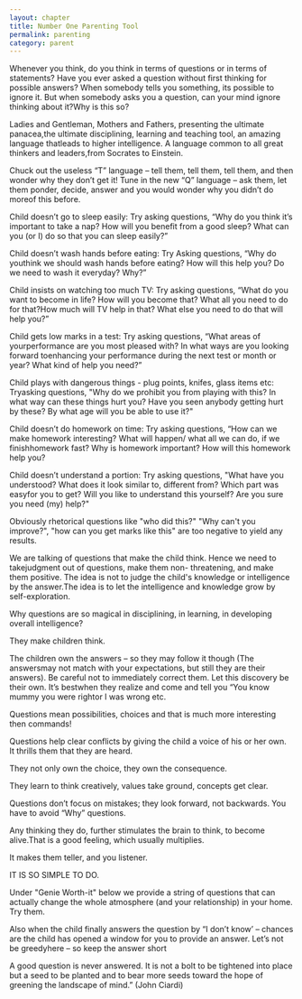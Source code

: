 ```yaml
---
layout: chapter
title: Number One Parenting Tool
permalink: parenting
category: parent
---
```


Whenever you think, do you think in terms of questions or in terms of statements? Have you ever asked a question without first thinking for possible answers? When somebody tells you something, its possible to ignore it. But when somebody asks you a question, can your mind ignore thinking about it?Why is this so?

Ladies and Gentleman, Mothers and Fathers, presenting the ultimate panacea,the ultimate disciplining, learning and teaching tool, an amazing language thatleads to higher intelligence. A language common to all great thinkers and leaders,from Socrates to Einstein.

Chuck out the useless “T” language – tell them, tell them, tell them, and then wonder why they don’t get it! Tune in the new “Q” language – ask them, let them ponder, decide, answer and you would wonder why you didn’t do moreof this before.

Child doesn’t go to sleep easily: Try asking questions, “Why do you think it’s important to take a nap? How will you benefit from a good sleep? What can you (or I) do so that you can sleep easily?”

Child doesn’t wash hands before eating: Try Asking questions, “Why do youthink we should wash hands before eating? How will this help you? Do we need to wash it everyday? Why?”

Child insists on watching too much TV: Try asking questions, “What do you want to become in life? How will you become that? What all you need to do for that?How much will TV help in that? What else you need to do that will help you?”

Child gets low marks in a test: Try asking questions, “What areas of yourperformance are you most pleased with? In what ways are you looking forward toenhancing your performance during the next test or month or year? What kind of help you need?”

Child plays with dangerous things - plug points, knifes, glass items etc: Tryasking questions, "Why do we prohibit you from playing with this? In what way can these things hurt you? Have you seen anybody getting hurt by these? By what age will you be able to use it?"

Child doesn’t do homework on time: Try asking questions, “How can we make homework interesting? What will happen/ what all we can do, if we finishhomework fast? Why is homework important? How will this homework help you?

Child doesn’t understand a portion: Try asking questions, "What have you understood? What does it look similar to, different from? Which part was easyfor you to get? Will you like to understand this yourself? Are you sure you need (my) help?"

Obviously rhetorical questions like "who did this?" "Why can't you improve?", "how can you get marks like this" are too negative to yield any results.

We are talking of questions that make the child think. Hence we need to takejudgment out of questions, make them non- threatening, and make them positive. The idea is not to judge the child's knowledge or intelligence by the answer.The idea is to let the intelligence and knowledge grow by self-exploration.

Why questions are so magical in disciplining, in learning, in developing overall intelligence?

They make children think.

The children own the answers – so they may follow it though (The answersmay not match with your expectations, but still they are their answers). Be careful not to immediately correct them. Let this discovery be their own. It’s bestwhen they realize and come and tell you “You know mummy you were rightor I was wrong etc.

Questions mean possibilities, choices and that is much more interesting then commands!

Questions help clear conflicts by giving the child a voice of his or her own. It thrills them that they are heard.

They not only own the choice, they own the consequence.

They learn to think creatively, values take ground, concepts get clear.

Questions don’t focus on mistakes; they look forward, not backwards. You have to avoid “Why” questions.

Any thinking they do, further stimulates the brain to think, to become alive.That is a good feeling, which usually multiplies.

It makes them teller, and you listener.

IT IS SO SIMPLE TO DO.

Under "Genie Worth-it" below we provide a string of questions that can actually change the whole atmosphere (and your relationship) in your home. Try them.

Also when the child finally answers the question by “I don’t know’ – chances are the child has opened a window for you to provide an answer. Let’s not be greedyhere – so keep the answer short 

A good question is never answered. It is not a bolt to be tightened into place but a seed to be planted and to bear more seeds toward the hope of greening the landscape of mind.” (John Ciardi)